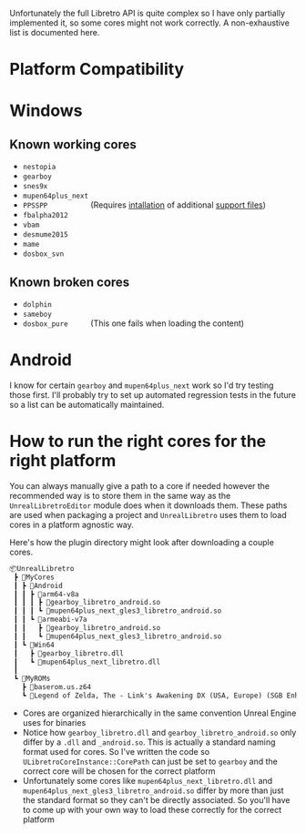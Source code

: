 
Unfortunately the full Libretro API is quite complex so I have only partially implemented it, so some cores might not work correctly. A non-exhaustive list is documented here.

# Platform Compatibility

# Windows

## Known working cores

* `nestopia        `
* `gearboy         `
* `snes9x          `
* `mupen64plus_next`
* `PPSSPP          ` (Requires [intallation][1] of additional [support files](https://docs.libretro.com/library/ppsspp/#bios))
* `fbalpha2012     `
* `vbam            `
* `desmume2015     `
* `mame            `
* `dosbox_svn      `

## Known broken cores

* `dolphin         `
* `sameboy         `
* `dosbox_pure     ` (This one fails when loading the content)

# Android

I know for certain `gearboy` and `mupen64plus_next` work so I'd try testing those first. I'll probably try to set up automated regression tests in the future so a list can be automatically maintained.

# How to run the right cores for the right platform

You can always manually give a path to a core if needed however the recommended way is to store them in the same way as the `UnrealLibretroEditor` module does when it downloads them. These paths are used when packaging a project and `UnrealLibretro` uses them to load cores in a platform agnostic way.

Here's how the plugin directory might look after downloading a couple cores.

```txt
📦UnrealLibretro
 ┣ 📂MyCores
 ┃ ┣ 📂Android
 ┃ ┃ ┣ 📂arm64-v8a
 ┃ ┃ ┃ ┣ 📜gearboy_libretro_android.so
 ┃ ┃ ┃ ┗ 📜mupen64plus_next_gles3_libretro_android.so
 ┃ ┃ ┗ 📂armeabi-v7a
 ┃ ┃   ┣ 📜gearboy_libretro_android.so
 ┃ ┃   ┗ 📜mupen64plus_next_gles3_libretro_android.so
 ┃ ┗ 📂Win64
 ┃   ┣ 📜gearboy_libretro.dll
 ┃   ┗ 📜mupen64plus_next_libretro.dll
 ┃
 ┗ 📂MyROMs
   ┣ 📜baserom.us.z64
   ┗ 📜Legend of Zelda, The - Link's Awakening DX (USA, Europe) (SGB Enhanced).gbc
```

* Cores are organized hierarchically in the same convention Unreal Engine uses for binaries
* Notice how `gearboy_libretro.dll` and `gearboy_libretro_android.so` only differ by a `.dll` and `_android.so`. This is actually a standard naming format used for cores. So I've written the code so `ULibretroCoreInstance::CorePath` can just be set to `gearboy` and the correct core will be chosen for the correct platform
* Unfortunately some cores like `mupen64plus_next_libretro.dll` and `mupen64plus_next_gles3_libretro_android.so` differ by more than just the standard format so they can't be directly associated. So you'll have to come up with your own way to load these correctly for the correct platform

[1]: README.md#sometimes-required-download-content-folder

